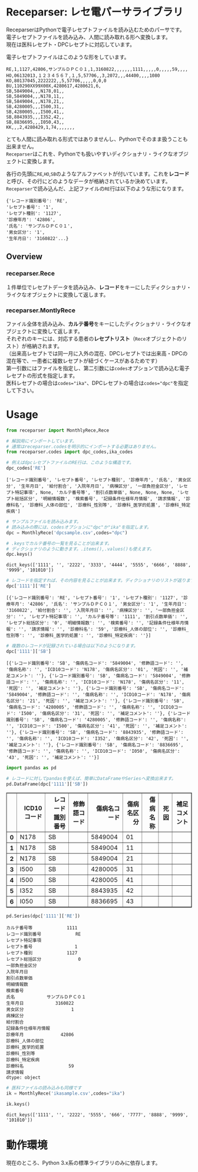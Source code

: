 
# Receparser: レセ電パーサライブラリ

ReceparserはPythonで電子レセプトファイルを読み込むためのパーサです。  
電子レセプトファイルを読み込み、人間に読み取れる形へ変換します。  
現在は医科レセプト・DPCレセプトに対応しています。

電子レセプトファイルはこのような形をしています。

```
RE,1,1127,42806,サンプルＤＰＣ０１,1,3160822,,,,,,,1111,,,,,0,,,,,59,,,,
HO,06132013,１２３４５６７,１,5,57706,,3,2072,,,44400,,,,1080
KO,80137045,2222222,,5,57706,,,,,0,0,0
BU,110290XX99X00X,4280617,4280621,6,
SB,5849004,,,N178,01,,
SB,5849004,,,N178,11,,
SB,5849004,,,N178,21,,
SB,4280005,,,I500,31,,
SB,4280005,,,I500,41,,
SB,8843935,,,I352,42,,
SB,8836695,,,I050,43,,
KK,,,2,4280429,1,74,,,,,,,
```

とても人間に読み取れる形式ではありませんし、Pythonでそのまま扱うことも出来ません。  
`Receparser`はこれを、Pythonでも扱いやすいディクショナリ・ライクなオブジェクトに変換します。

各行の先頭に`RE`,`HO`,`SB`のようなアルファベットが付いています。これを**レコード**と呼び、その行にどのようなデータが格納されているか決めています。  
`Receparser`で読み込んだ、上記ファイルの`RE`行は以下のような形になります。

```
{'レコード識別番号': 'RE', 
'レセプト番号': '1', 
'レセプト種別': '1127',
'診療年月': '42806', 
'氏名': 'サンプルＤＰＣ０１', 
'男女区分': '1',
'生年月日': '3160822'...}
```

## Overview

### receparser.Rece
１件単位でレセプトデータを読み込み、**レコード**をキーにしたディクショナリ・ライクなオブジェクトに変換して返します。

### receparser.MontlyRece
ファイル全体を読み込み、**カルテ番号**をキーにしたディクショナリ・ライクなオブジェクトに変換して返します。  
それぞれのキーには、対応する患者の**レセプトリスト**（`Rece`オブジェクトのリスト）が格納されます。  
（出来高レセプトでは同一月に入外の混在、DPCレセプトでは出来高・DPCの混在等で、一患者に複数レセプトが紐づくケースがあるためです）  
第一引数にはファイルを指定し、第二引数には`codes`オプションで読み込む電子レセプトの形式を指定します。  
医科レセプトの場合は`codes="ika"`、DPCレセプトの場合は`codes="dpc"`を指定して下さい。


# Usage


```python
from receparser import MonthlyRece,Rece
```


```python
# 解説用にインポートしています。
# 通常はreceparser.codesを明示的にインポートする必要はありません。
from receparser.codes import dpc_codes,ika_codes
```


```python
# 例えばdpcレセプトファイルのRE行は、このような構造です。
dpc_codes['RE']
```




    ['レコード識別番号', 'レセプト番号', 'レセプト種別', '診療年月', '氏名', '男女区分', '生年月日', '給付割合', '入院年月日', '病棟区分', '一部負担金区分', 'レセプト特記事項', None, 'カルテ番号等', '割引点数単価', None, None, None, 'レセプト総括区分', '明細情報数', '検索番号', '記録条件仕様年月情報', '請求情報', '診療科名', '診療科_人体の部位', '診療科_性別等', '診療科_医学的処置', '診療科_特定疾病']




```python
# サンプルファイルを読み込みます。
# 読み込みの際には、codesオプションに"dpc"か"ika"を指定します。
dpc = MonthlyRece('dpcsample.csv',codes="dpc")
```


```python
# .keysでカルテ番号の一覧を見ることが出来ます。
# ディクショナリのように動きます。.items(),.values()も使えます。
dpc.keys()
```




    dict_keys(['1111', '', '2222', '3333', '4444', '5555', '6666', '8888', '9999', '101010'])




```python
# レコードを指定すれば、その内容を見ることが出来ます。ディクショナリのリストが返ります。
dpc['1111']['RE']
```




    [{'レコード識別番号': 'RE', 'レセプト番号': '1', 'レセプト種別': '1127', '診療年月': '42806', '氏名': 'サンプルＤＰＣ０１', '男女区分': '1', '生年月日': '3160822', '給付割合': '', '入院年月日': '', '病棟区分': '', '一部負担金区分': '', 'レセプト特記事項': '', 'カルテ番号等': '1111', '割引点数単価': '', 'レセプト総括区分': '0', '明細情報数': '', '検索番号': '', '記録条件仕様年月情報': '', '請求情報': '', '診療科名': '59', '診療科_人体の部位': '', '診療科_性別等': '', '診療科_医学的処置': '', '診療科_特定疾病': ''}]




```python
# 複数のレコードが記録されている場合は以下のようになります。
dpc['1111']['SB']
```




    [{'レコード識別番号': 'SB', '傷病名コード': '5849004', '修飾語コード': '', '傷病名称': '', 'ICD10コード': 'N178', '傷病名区分': '01', '死因': '', '補足コメント': ''}, {'レコード識別番号': 'SB', '傷病名コード': '5849004', '修飾語コード': '', '傷病名称': '', 'ICD10コード': 'N178', '傷病名区分': '11', '死因': '', '補足コメント': ''}, {'レコード識別番号': 'SB', '傷病名コード': '5849004', '修飾語コード': '', '傷病名称': '', 'ICD10コード': 'N178', '傷病名区分': '21', '死因': '', '補足コメント': ''}, {'レコード識別番号': 'SB', '傷病名コード': '4280005', '修飾語コード': '', '傷病名称': '', 'ICD10コード': 'I500', '傷病名区分': '31', '死因': '', '補足コメント': ''}, {'レコード識別番号': 'SB', '傷病名コード': '4280005', '修飾語コード': '', '傷病名称': '', 'ICD10コード': 'I500', '傷病名区分': '41', '死因': '', '補足コメント': ''}, {'レコード識別番号': 'SB', '傷病名コード': '8843935', '修飾語コード': '', '傷病名称': '', 'ICD10コード': 'I352', '傷病名区分': '42', '死因': '', '補足コメント': ''}, {'レコード識別番号': 'SB', '傷病名コード': '8836695', '修飾語コード': '', '傷病名称': '', 'ICD10コード': 'I050', '傷病名区分': '43', '死因': '', '補足コメント': ''}]




```python
import pandas as pd
```


```python
# レコードに対してpandasを使えば、簡単にDataFrameやSeriesへ変換出来ます。
pd.DataFrame(dpc['1111']['SB'])
```




<div>
<style>
    .dataframe thead tr:only-child th {
        text-align: right;
    }

    .dataframe thead th {
        text-align: left;
    }

    .dataframe tbody tr th {
        vertical-align: top;
    }
</style>
<table border="1" class="dataframe">
  <thead>
    <tr style="text-align: right;">
      <th></th>
      <th>ICD10コード</th>
      <th>レコード識別番号</th>
      <th>修飾語コード</th>
      <th>傷病名コード</th>
      <th>傷病名区分</th>
      <th>傷病名称</th>
      <th>死因</th>
      <th>補足コメント</th>
    </tr>
  </thead>
  <tbody>
    <tr>
      <th>0</th>
      <td>N178</td>
      <td>SB</td>
      <td></td>
      <td>5849004</td>
      <td>01</td>
      <td></td>
      <td></td>
      <td></td>
    </tr>
    <tr>
      <th>1</th>
      <td>N178</td>
      <td>SB</td>
      <td></td>
      <td>5849004</td>
      <td>11</td>
      <td></td>
      <td></td>
      <td></td>
    </tr>
    <tr>
      <th>2</th>
      <td>N178</td>
      <td>SB</td>
      <td></td>
      <td>5849004</td>
      <td>21</td>
      <td></td>
      <td></td>
      <td></td>
    </tr>
    <tr>
      <th>3</th>
      <td>I500</td>
      <td>SB</td>
      <td></td>
      <td>4280005</td>
      <td>31</td>
      <td></td>
      <td></td>
      <td></td>
    </tr>
    <tr>
      <th>4</th>
      <td>I500</td>
      <td>SB</td>
      <td></td>
      <td>4280005</td>
      <td>41</td>
      <td></td>
      <td></td>
      <td></td>
    </tr>
    <tr>
      <th>5</th>
      <td>I352</td>
      <td>SB</td>
      <td></td>
      <td>8843935</td>
      <td>42</td>
      <td></td>
      <td></td>
      <td></td>
    </tr>
    <tr>
      <th>6</th>
      <td>I050</td>
      <td>SB</td>
      <td></td>
      <td>8836695</td>
      <td>43</td>
      <td></td>
      <td></td>
      <td></td>
    </tr>
  </tbody>
</table>
</div>




```python
pd.Series(dpc['1111']['RE'])
```




    カルテ番号等             1111
    レコード識別番号             RE
    レセプト特記事項               
    レセプト番号                1
    レセプト種別             1127
    レセプト総括区分              0
    一部負担金区分                
    入院年月日                  
    割引点数単価                 
    明細情報数                  
    検索番号                   
    氏名            サンプルＤＰＣ０１
    生年月日            3160822
    男女区分                  1
    病棟区分                   
    給付割合                   
    記録条件仕様年月情報             
    診療年月              42806
    診療科_人体の部位              
    診療科_医学的処置              
    診療科_性別等                
    診療科_特定疾病               
    診療科名                 59
    請求情報                   
    dtype: object




```python
# 医科ファイルの読み込みも同様です
ik = MonthlyRece('ikasample.csv',codes="ika")
```


```python
ik.keys()
```




    dict_keys(['1111', '', '2222', '5555', '666', '7777', '8888', '9999', '101010'])


# 動作環境
現在のところ、Python 3.x系の標準ライブラリのみに依存します。  

